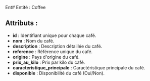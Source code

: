 Ent# Entité : Coffee

## Attributs :
- **id** : Identifiant unique pour chaque café.
- **nom** : Nom du café.
- **description** : Description détaillée du café.
- **reference** : Référence unique du café.
- **origine** : Pays d'origine du café.
- **prix_au_kilo** : Prix par kilo du café.
- **caracteristique_principale** : Caractéristique principale du café.
- **disponible** : Disponibilité du café (Oui/Non).